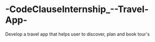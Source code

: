 # -CodeClauseInternship_--Travel-App-
Develop a travel app that helps user to discover, plan and book tour's
